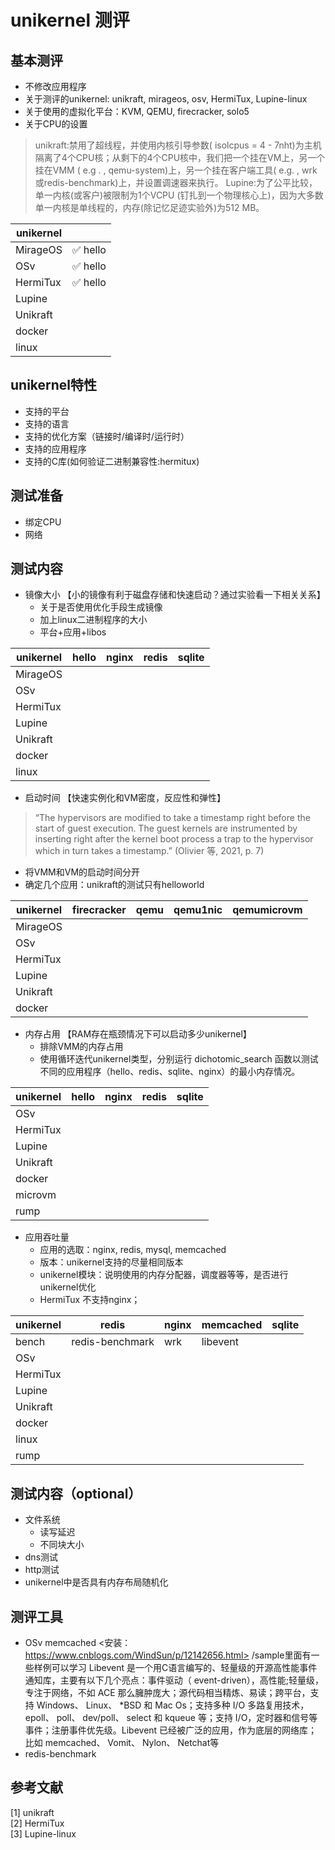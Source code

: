 # unikernel 测评
## 基本测评
- 不修改应用程序
- 关于测评的unikernel: unikraft, mirageos, osv, HermiTux, Lupine-linux
- 关于使用的虚拟化平台：KVM, QEMU, firecracker, solo5
- 关于CPU的设置
>unikraft:禁用了超线程，并使用内核引导参数( isolcpus = 4 - 7nht)为主机隔离了4个CPU核；从剩下的4个CPU核中，我们把一个挂在VM上，另一个挂在VMM ( e.g . , qemu-system)上，另一个挂在客户端工具( e.g. , wrk或redis-benchmark)上，并设置调速器来执行。 Lupine:为了公平比较，单一内核(或客户)被限制为1个VCPU (钉扎到一个物理核心上)，因为大多数单一内核是单线程的，内存(除记忆足迹实验外)为512 MB。    

| unikernel            |             |
|----------------------|-------------|
| MirageOS             |  ✅ hello   | 
| OSv                  |  ✅ hello   |
| HermiTux             |  ✅ hello   |
| Lupine               |             |
| Unikraft             |             |
| docker               |             |
| linux                |             |
## unikernel特性
- 支持的平台
- 支持的语言
- 支持的优化方案（链接时/编译时/运行时）
- 支持的应用程序
- 支持的C库(如何验证二进制兼容性:hermitux)
## 测试准备
- 绑定CPU
- 网络
## 测试内容
- 镜像大小
【小的镜像有利于磁盘存储和快速启动？通过实验看一下相关关系】
  - 关于是否使用优化手段生成镜像
  - 加上linux二进制程序的大小
  - 平台+应用+libos

| unikernel            |   hello     |    nginx    |    redis    |sqlite       |
|----------------------|-------------|-------------|-------------|-------------|
| MirageOS             |             |             |             |             | 
| OSv                  |             |             |             |             |
| HermiTux             |             |             |             |             |
| Lupine               |             |             |             |             |
| Unikraft             |             |             |             |             |
| docker               |             |             |             |             |
| linux                |             |             |             |             |

- 启动时间
【快速实例化和VM密度，反应性和弹性】
> “The hypervisors are modified to take a timestamp right before the start of guest execution. The guest kernels are instrumented by inserting right after the kernel boot process a trap to the hypervisor which in turn takes a timestamp.” (Olivier 等, 2021, p. 7)
  - 将VMM和VM的启动时间分开
  - 确定几个应用：unikraft的测试只有helloworld

| unikernel            |firecracker  |    qemu     | qemu1nic    | qemumicrovm |
|----------------------|-------------|-------------|-------------|-------------|
| MirageOS             |             |             |             |             | 
| OSv                  |             |             |             |             |
| HermiTux             |             |             |             |             |
| Lupine               |             |             |             |             |
| Unikraft             |             |             |             |             |
| docker               |             |             |             |             |

- 内存占用
【RAM存在瓶颈情况下可以启动多少unikernel】
  - 排除VMM的内存占用
  - 使用循环迭代unikernel类型，分别运行 dichotomic_search 函数以测试不同的应用程序（hello、redis、sqlite、nginx）的最小内存情况。

| unikernel            |   hello     |    nginx    |    redis    |sqlite       |
|----------------------|-------------|-------------|-------------|-------------| 
| OSv                  |             |             |             |             |
| HermiTux             |             |             |             |             |
| Lupine               |             |             |             |             |
| Unikraft             |             |             |             |             |
| docker               |             |             |             |             |
| microvm              |             |             |             |             |
| rump                 |             |             |             |             |

- 应用吞吐量
  - 应用的选取：nginx, redis, mysql, memcached
  - 版本：unikernel支持的尽量相同版本
  - unikernel模块：说明使用的内存分配器，调度器等等，是否进行unikernel优化
  - HermiTux 不支持nginx；

| unikernel            |   redis        |    nginx    |memcached    |sqlite       |
|----------------------|----------------|-------------|-------------|-------------|
| bench                |redis-benchmark |  wrk        |    libevent |             | 
| OSv                  |                |             |             |             |
| HermiTux             |                |             |             |             |
| Lupine               |                |             |             |             |
| Unikraft             |                |             |             |             |
| docker               |                |             |             |             |
| linux                |                |             |             |             |
| rump                 |                |             |             |             |

## 测试内容（optional）
- 文件系统
  - 读写延迟
  - 不同块大小
- dns测试
- http测试
- unikernel中是否具有内存布局随机化
## 测评工具
- OSv memcached
<安装：https://www.cnblogs.com/WindSun/p/12142656.html>
/sample里面有一些样例可以学习
Libevent 是一个用C语言编写的、轻量级的开源高性能事件通知库，主要有以下几个亮点：事件驱动（ event-driven），高性能;轻量级，专注于网络，不如 ACE 那么臃肿庞大；源代码相当精炼、易读；跨平台，支持 Windows、 Linux、 *BSD 和 Mac Os；支持多种 I/O 多路复用技术， epoll、 poll、 dev/poll、 select 和 kqueue 等；支持 I/O，定时器和信号等事件；注册事件优先级。Libevent 已经被广泛的应用，作为底层的网络库；比如 memcached、 Vomit、 Nylon、 Netchat等
- redis-benchmark
## 参考文献   
[1] unikraft   
[2] HermiTux   
[3] Lupine-linux   
